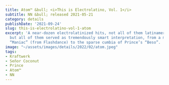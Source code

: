```yaml
---
title: Atom™ &bull; <i>This is Electrolatino, Vol. 1</i>
subtitle: NN &bull; released 2021-05-21
category: details
publishDate: '2021-09-24'
slug: this-is-electrolatino-vol-1-atom
excerpt: 'A near-dozen electrolatinized hits, not all of them latinamerican in origin
  but all of them served as tremendously smart interpretation, from a mostly-marimba
  “Maniac” (from Flashdance) to the sparse cumbia of Prince’s “Beso”. '
image: "~/assets/images/details/2022/02/atom.jpeg"
tags:
- Kraftwerk
- Señor Coconut
- Prince
- Atom™
- NN
---
```


